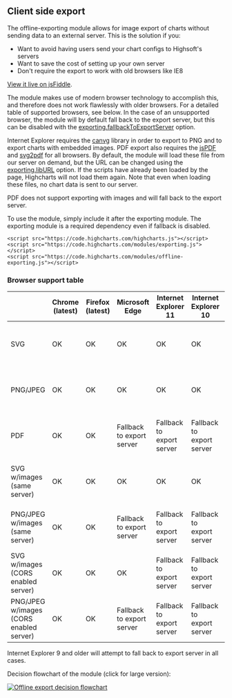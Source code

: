 Client side export
------------------

The offline-exporting module allows for image export of charts without sending data to an external server. This is the solution if you:

*   Want to avoid having users send your chart configs to Highsoft's servers
*   Want to save the cost of setting up your own server
*   Don't require the export to work with old browsers like IE8

[View it live on jsFiddle](https://jsfiddle.net/gh/get/jquery/1.11.0/highslide-software/highcharts.com/tree/master/samples/highcharts/exporting/offline-download-demo/).

The module makes use of modern browser technology to accomplish this, and therefore does not work flawlessly with older browsers. For a detailed table of supported browsers, see below. In the case of an unsupported browser, the module will by default fall back to the export server, but this can be disabled with the [exporting.fallbackToExportServer](https://api.highcharts.com/highcharts/exporting.fallbackToExportServer) option.

Internet Explorer requires the [canvg](https://code.google.com/p/canvg/) library in order to export to PNG and to export charts with embedded images. PDF export also requires the [jsPDF](https://github.com/yWorks/jsPDF) and [svg2pdf](https://github.com/yWorks/svg2pdf.js) for all browsers. By default, the module will load these file from our server on demand, but the URL can be changed using the [exporting.libURL](https://api.highcharts.com/highcharts/exporting.libURL) option. If the scripts have already been loaded by the page, Highcharts will not load them again. Note that even when loading these files, no chart data is sent to our server.

PDF does not support exporting with images and will fall back to the export server.

To use the module, simply include it after the exporting module. The exporting module is a required dependency even if fallback is disabled.

    
    <script src="https://code.highcharts.com/highcharts.js"></script>
    <script src="https://code.highcharts.com/modules/exporting.js"></script>
    <script src="https://code.highcharts.com/modules/offline-exporting.js"></script>

### Browser support table


||Chrome (latest)|Firefox (latest)|Microsoft Edge|Internet Explorer 11|Internet Explorer 10|Safari (latest)|Safari 5.1|Android (latest)|Android (4.0)|Chrome for Android|iOS|Chrome for iOS|
|--- |--- |--- |--- |--- |--- |--- |--- |--- |--- |--- |--- |--- |
|SVG|OK|OK|OK|OK|OK|Opens data URI in new tab|Opens data URI|OK|Opens data URI|OK|Opens data URI in new tab|Opens blob URI in new tab|
|PNG/JPEG|OK|OK|OK|OK|OK|Opens data URI in same tab|Opens data URI|OK|Opens data URI|OK|Opens data URI in same tab|Opens blob URI in new tab|
|PDF|OK|OK|Fallback to export server|Fallback to export server|Fallback to export server|Opens data URI in same tab|Fallback to export server|OK|Fallback to export server|OK|Fallback to export server|Fallback to export server|
|SVG w/images (same server)|OK|OK|OK|OK|OK|Opens data URI in same tab|Opens data URI|OK|Opens data URI|OK|Opens data URI in same tab|Opens blob URI in new tab|
|PNG/JPEG w/images (same server)|OK|OK|Fallback to export server|Fallback to export server|Fallback to export server|Opens data URI in same tab|Suboptimal image|OK|Opens data URI|OK|Opens data URI in same tab|Opens blob URI in new tab|
|SVG w/images (CORS enabled server)|OK|OK|OK|Fallback to export server|Fallback to export server|Opens data URI in same tab|Fallback to export server|OK|Fallback to export server|OK|Fallback to export server|Fallback to export server|
|PNG/JPEG w/images (CORS enabled server)|OK|OK|Fallback to export server|Fallback to export server|Fallback to export server|Opens data URI in same tab|Fallback to export server|OK|Fallback to export server|OK|Fallback to export server|Fallback to export server|

Internet Explorer 9 and older will attempt to fall back to export server in all cases.

Decision flowchart of the module (click for large version):

[![Offline export decision flowchart](https://assets.highcharts.com/images/client-side-export-flow.svg)](https://assets.highcharts.com/images/client-side-export-flow.svg)

